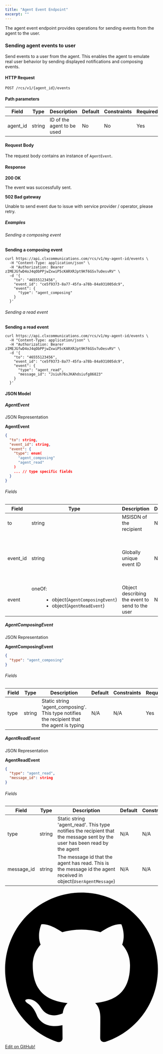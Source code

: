 ```yaml
---
title: "Agent Event Endpoint"
excerpt: ""
---
```

The agent event endpoint provides operations for sending events from the agent to the user.

### Sending agent events to user

Send events to a user from the agent. This enables the agent to emulate real user behavior by sending displayed notifications and composing events.

#### HTTP Request

`POST /rcs/v1/{agent_id}/events`

#### Path parameters

| Field     | Type   | Description                | Default | Constraints | Required |
| --------- | ------ | -------------------------- | ------- | ----------- | -------- |
| agent\_id | string | ID of the agent to be used | No      | No          | Yes      |

#### Request Body

The request body contains an instance of `AgentEvent`.

#### Response

**200 OK**

The event was successfully sent.

**502 Bad gateway**

Unable to send event due to issue with service provider / operator, please retry.

##### Examples

###### Sending a composing event

**Sending a composing event**
```curl
curl https://api.clxcommunications.com/rcs/v1/my-agent-id/events \
  -H "Content-Type: application/json" \
  -H "Authorization: Bearer zIMEJGfwD4oJ4qObPPjwZxwiP5cKARXRJpt9Kf6GSv7uOesvRV" \
  -d '{
    "to": "46555123456",
    "event_id": "ce5f9373-8a77-45fa-a78b-84a931005dc9",
    "event": {
      "type": "agent_composing"
    }
  }'
```


###### Sending a read event

**Sending a read event**
```curl
curl https://api.clxcommunications.com/rcs/v1/my-agent-id/events \
  -H "Content-Type: application/json" \
  -H "Authorization: Bearer zIMEJGfwD4oJ4qObPPjwZxwiP5cKARXRJpt9Kf6GSv7uOesvRV" \
  -d '{
    "to": "46555123456",
    "event_id": "ce5f9373-8a77-45fa-a78b-84a931005dc9",
    "event": {
      "type": "agent_read",
      "message_id": "Jsiuh76sJKAhdsiufg86823"
    }
  }'
```


#### JSON Model

##### AgentEvent

JSON Representation

**AgentEvent**
```json
{
  "to": string,
  "event_id": string,
  "event": {
    "type": enum(
      "agent_composing"
      "agent_read"
    )
    ... // type specific fields
  }
}
```


###### Fields

<div class="magic-block-html">
    <div class="marked-table">
        <table>
            <thead>
            <tr class="header">
                <th>Field</th>
                <th>Type</th>
                <th>Description</th>
                <th>Default</th>
                <th>Constraints</th>
                <th>Required</th>
            </tr>
            </thead>
            <tbody>
            <tr class="odd">
                <td>to</td>
                <td>string</td>
                <td>MSISDN of the recipient</td>
                <td>No</td>
                <td>^(?:00)[1-9][0-9]{8,16}$</td>
                <td>Yes</td>
            </tr>
            <tr class="even">
                <td>event_id</td>
                <td>string</td>
                <td>Globally unique event ID</td>
                <td>No</td>
                <td>^[0-9a-f]{8}-[0-9a-f]{4}-[1-5][0-9a-f]{3}-[89ab][0-9a-f]{3}-[0-9a-f]{12}$</td>
                <td>Yes</td>
            </tr>
            <tr class="odd">
                <td>event</td>
                <td><dl>
                    <dt>oneOf:</dt>
                    <dd><ul>
                        <li>object(<code class="interpreted-text" data-role="ref">AgentComposingEvent</code>)</li>
                        <li>object(<code class="interpreted-text" data-role="ref">AgentReadEvent</code>)</li>
                    </ul>
                    </dd>
                </dl></td>
                <td>Object describing the event to send to the user</td>
                <td>No</td>
                <td>N/A</td>
                <td>Yes</td>
            </tr>
            </tbody>
        </table>
    </div>
</div>


##### AgentComposingEvent

JSON Representation

**AgentComposingEvent**
```json
{
  "type": "agent_composing"
}
```


###### Fields

| Field | Type   | Description                                                                                 | Default | Constraints | Required |
| ----- | ------ | ------------------------------------------------------------------------------------------- | ------- | ----------- | -------- |
| type  | string | Static string 'agent\_composing'. This type notifies the recipient that the agent is typing | N/A     | N/A         | Yes      |

##### AgentReadEvent

JSON Representation

**AgentReadEvent**
```json
{
  "type": "agent_read",
  "message_id": string
}
```


###### Fields

| Field       | Type   | Description                                                                                                                | Default | Constraints | Required |
| ----------- | ------ | -------------------------------------------------------------------------------------------------------------------------- | ------- | ----------- | -------- |
| type        | string | Static string 'agent\_read'. This type notifies the recipient that the message sent by the user has been read by the agent | N/A     | N/A         | Yes      |
| message\_id | string | The message id that the agent has read. This is the message id the agent received in object(`UserAgentMessage`)            | N/A     | N/A         | Yes      |

<a class="gitbutton pill" target="_blank" href="https://github.com/sinch/docs/blob/master/docs/rcs/rcs-http-rest/rcs-rest-agent-event-endpoint.md">
                        <span class="icon medium">
                            <svg xmlns="http://www.w3.org/2000/svg" role="img" viewBox="0 0 24 24"><title>GitHub icon</title><path d="M 12 0.297 c -6.63 0 -12 5.373 -12 12 c 0 5.303 3.438 9.8 8.205 11.385 c 0.6 0.113 0.82 -0.258 0.82 -0.577 c 0 -0.285 -0.01 -1.04 -0.015 -2.04 c -3.338 0.724 -4.042 -1.61 -4.042 -1.61 C 4.422 18.07 3.633 17.7 3.633 17.7 c -1.087 -0.744 0.084 -0.729 0.084 -0.729 c 1.205 0.084 1.838 1.236 1.838 1.236 c 1.07 1.835 2.809 1.305 3.495 0.998 c 0.108 -0.776 0.417 -1.305 0.76 -1.605 c -2.665 -0.3 -5.466 -1.332 -5.466 -5.93 c 0 -1.31 0.465 -2.38 1.235 -3.22 c -0.135 -0.303 -0.54 -1.523 0.105 -3.176 c 0 0 1.005 -0.322 3.3 1.23 c 0.96 -0.267 1.98 -0.399 3 -0.405 c 1.02 0.006 2.04 0.138 3 0.405 c 2.28 -1.552 3.285 -1.23 3.285 -1.23 c 0.645 1.653 0.24 2.873 0.12 3.176 c 0.765 0.84 1.23 1.91 1.23 3.22 c 0 4.61 -2.805 5.625 -5.475 5.92 c 0.42 0.36 0.81 1.096 0.81 2.22 c 0 1.606 -0.015 2.896 -0.015 3.286 c 0 0.315 0.21 0.69 0.825 0.57 C 20.565 22.092 24 17.592 24 12.297 c 0 -6.627 -5.373 -12 -12 -12" /></svg>
                        </span>
                        Edit on GitHub!</a>